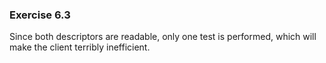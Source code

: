### Exercise 6.3

Since both descriptors are readable, only one test is performed, which will make the client terribly inefficient.
